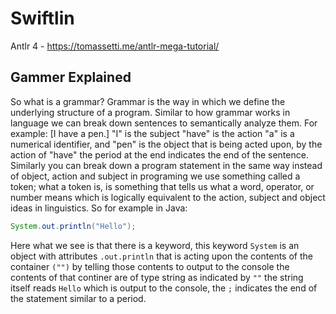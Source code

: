 # Swiftlin

Antlr 4 - https://tomassetti.me/antlr-mega-tutorial/

## Gammer Explained

So what is a grammar? Grammar is the way in which we define the underlying structure of a program. Similar to how grammar works in language we can break down sentences to semantically analyze them. For example: [I have a pen.] "I" is the subject "have" is the action "a" is a numerical identifier, and "pen" is the object that is being acted upon, by the action of "have" the period at the end indicates the end of the sentence. Similarly you can break down a program statement in the same way instead of object, action and subject in programing we use something called a token; what a token is, is something that tells us what a word, operator, or number means which is logically equivalent to the action, subject and object ideas in linguistics. So for example in Java:

```java
System.out.println("Hello");
```

Here what we see is that there is a keyword, this keyword ``System`` is an object with attributes ``.out.println`` that is acting upon the contents of the container ``("")`` by telling those contents to output to the console the contents of that continer are of type string as indicated by ``""`` the string itself reads ``Hello`` which is output to the console, the ``;`` indicates the end of the statement similar to a period.